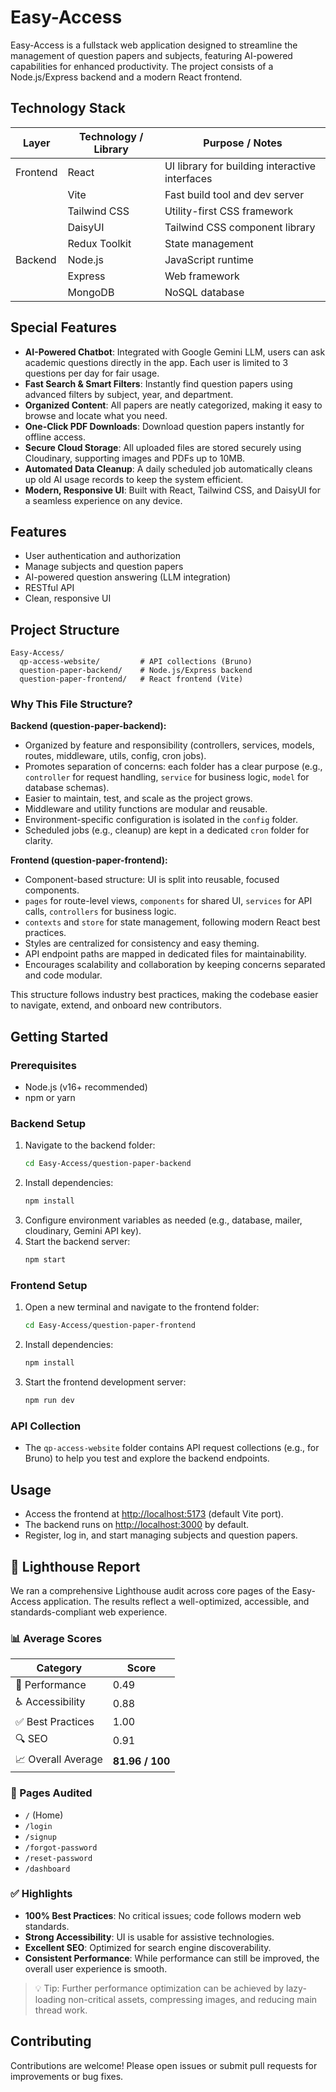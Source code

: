 # Easy-Access

Easy-Access is a fullstack web application designed to streamline the management of question papers and subjects, featuring AI-powered capabilities for enhanced productivity. The project consists of a Node.js/Express backend and a modern React frontend.

## Technology Stack

| Layer      | Technology / Library         | Purpose / Notes                                |
|------------|-----------------------------|-------------------------------------------------|
| Frontend   | React                       | UI library for building interactive interfaces  |
|            | Vite                        | Fast build tool and dev server                  |
|            | Tailwind CSS                | Utility-first CSS framework                     |
|            | DaisyUI                     | Tailwind CSS component library                  |
|            | Redux Toolkit               | State management                                |
| Backend    | Node.js                     | JavaScript runtime                              |
|            | Express                     | Web framework                                   |
|            | MongoDB                     | NoSQL database                                  |


## Special Features

- **AI-Powered Chatbot**: Integrated with Google Gemini LLM, users can ask academic questions directly in the app. Each user is limited to 3 questions per day for fair usage.
- **Fast Search & Smart Filters**: Instantly find question papers using advanced filters by subject, year, and department.
- **Organized Content**: All papers are neatly categorized, making it easy to browse and locate what you need.
- **One-Click PDF Downloads**: Download question papers instantly for offline access.
- **Secure Cloud Storage**: All uploaded files are stored securely using Cloudinary, supporting images and PDFs up to 10MB.
- **Automated Data Cleanup**: A daily scheduled job automatically cleans up old AI usage records to keep the system efficient.
- **Modern, Responsive UI**: Built with React, Tailwind CSS, and DaisyUI for a seamless experience on any device.

## Features
- User authentication and authorization
- Manage subjects and question papers
- AI-powered question answering (LLM integration)
- RESTful API
- Clean, responsive UI

## Project Structure
```
Easy-Access/
  qp-access-website/         # API collections (Bruno)
  question-paper-backend/    # Node.js/Express backend
  question-paper-frontend/   # React frontend (Vite)
```

### Why This File Structure?

**Backend (question-paper-backend):**
- Organized by feature and responsibility (controllers, services, models, routes, middleware, utils, config, cron jobs).
- Promotes separation of concerns: each folder has a clear purpose (e.g., `controller` for request handling, `service` for business logic, `model` for database schemas).
- Easier to maintain, test, and scale as the project grows.
- Middleware and utility functions are modular and reusable.
- Environment-specific configuration is isolated in the `config` folder.
- Scheduled jobs (e.g., cleanup) are kept in a dedicated `cron` folder for clarity.

**Frontend (question-paper-frontend):**
- Component-based structure: UI is split into reusable, focused components.
- `pages` for route-level views, `components` for shared UI, `services` for API calls, `controllers` for business logic.
- `contexts` and `store` for state management, following modern React best practices.
- Styles are centralized for consistency and easy theming.
- API endpoint paths are mapped in dedicated files for maintainability.
- Encourages scalability and collaboration by keeping concerns separated and code modular.

This structure follows industry best practices, making the codebase easier to navigate, extend, and onboard new contributors.

## Getting Started

### Prerequisites
- Node.js (v16+ recommended)
- npm or yarn

### Backend Setup
1. Navigate to the backend folder:
   ```bash
   cd Easy-Access/question-paper-backend
   ```
2. Install dependencies:
   ```bash
   npm install
   ```
3. Configure environment variables as needed (e.g., database, mailer, cloudinary, Gemini API key).
4. Start the backend server:
   ```bash
   npm start
   ```

### Frontend Setup
1. Open a new terminal and navigate to the frontend folder:
   ```bash
   cd Easy-Access/question-paper-frontend
   ```
2. Install dependencies:
   ```bash
   npm install
   ```
3. Start the frontend development server:
   ```bash
   npm run dev
   ```

### API Collection
- The `qp-access-website` folder contains API request collections (e.g., for Bruno) to help you test and explore the backend endpoints.

## Usage
- Access the frontend at [http://localhost:5173](http://localhost:5173) (default Vite port).
- The backend runs on [http://localhost:3000](http://localhost:5000) by default.
- Register, log in, and start managing subjects and question papers.

## 🚦 Lighthouse Report

We ran a comprehensive Lighthouse audit across core pages of the Easy-Access application. The results reflect a well-optimized, accessible, and standards-compliant web experience.

### 📊 Average Scores

| Category           | Score   |
|--------------------|---------|
| 💨 Performance     | 0.49    |
| ♿ Accessibility   | 0.88    |
| ✅ Best Practices  | 1.00    |
| 🔍 SEO             | 0.91    |
| 📈 Overall Average | **81.96 / 100** |

### 📍 Pages Audited
- `/` (Home)
- `/login`
- `/signup`
- `/forgot-password`
- `/reset-password`
- `/dashboard`

### ✅ Highlights
- **100% Best Practices**: No critical issues; code follows modern web standards.
- **Strong Accessibility**: UI is usable for assistive technologies.
- **Excellent SEO**: Optimized for search engine discoverability.
- **Consistent Performance**: While performance can still be improved, the overall user experience is smooth.

> 💡 Tip: Further performance optimization can be achieved by lazy-loading non-critical assets, compressing images, and reducing main thread work.

## Contributing
Contributions are welcome! Please open issues or submit pull requests for improvements or bug fixes.

